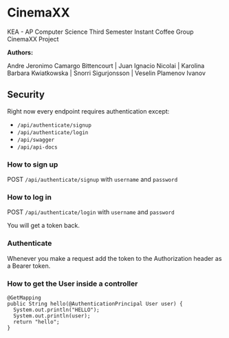 # CinemaXX

KEA - AP Computer Science
Third Semester
Instant Coffee Group
CinemaXX Project

**Authors:**

Andre Jeronimo Camargo Bittencourt |
Juan Ignacio Nicolai |
Karolina Barbara Kwiatkowska |
Snorri Sigurjonsson |
Veselin Plamenov Ivanov


## Security

Right now every endpoint requires authentication except:

* `/api/authenticate/signup`
* `/api/authenticate/login`
* `/api/swagger`
* `/api/api-docs`


### How to sign up

POST `/api/authenticate/signup` with `username` and `password`


### How to log in

POST `/api/authenticate/login` with `username` and `password`

You will get a token back.


### Authenticate

Whenever you make a request add the token to the Authorization header as a Bearer token.


### How to get the User inside a controller

```
@GetMapping
public String hello(@AuthenticationPrincipal User user) {
  System.out.println("HELLO");
  System.out.println(user);
  return "hello";
}
```
